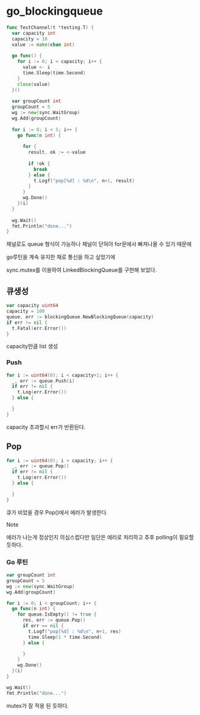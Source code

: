 # go_blockingqueue

```go
func TestChannel(t *testing.T) {
  var capacity int
  capacity = 10
  value := make(chan int)
  
  go func() {
    for i := 0; i < capacity; i++ {
      value <- i
      time.Sleep(time.Second)
    }
    close(value)
  }()
  
  var groupCount int
  groupCount = 5
  wg := new(sync.WaitGroup)
  wg.Add(groupCount)
  
  for i := 0; i < 5; i++ {
    go func(n int) {
  
      for {
        result, ok := <-value
  
        if !ok {
          break
        } else {
          t.Logf("pop[%d] : %d\n", n+1, result)
        }
      }
      wg.Done()
    }(i)
  }
  
  wg.Wait()
  fmt.Println("done...")
}
```
채널로도 queue 형식이 가능하나 채널이 닫혀야 for문에사 빠져나올 수 있기 때문에

go루틴을 계속 유지한 채로 통신을 하고 싶었기에

sync.mutex를 이용하여 LinkedBlockingQueue를 구현해 보았다.


## 큐생성

```go
var capacity uint64
capacity = 100
queue, err := blockingQueue.NewBlockingQueue(capacity)
if err != nil {
  t.Fatal(err.Error())
}
```
capacity만큼 list 생성

### Push

```go
for i := uint64(0); i < capacity+1; i++ {
  _, err := queue.Push(i)
  if err != nil {
    t.Log(err.Error())
  } else {

  }
}
```
capacity 초과할시 err가 반환된다.

## Pop

```go
for i := uint64(0); i < capacity; i++ {
  _, err := queue.Pop()
  if err != nil {
    t.Log(err.Error())
  } else {

  }
}
```
큐가 비었을 경우 Pop()에서 에러가 발생한다.

> [!note]
> 
> 에러가 나는게 정상인지 의심스럽다만 일단은 에러로 처리하고 추후 polling이 필요할 듯하다.

### Go 루틴
```go
var groupCount int
groupCount = 5
wg := new(sync.WaitGroup)
wg.Add(groupCount)

for i := 0; i < groupCount; i++ {
  go func(n int) {
    for queue.IsEmpty() != true {
      res, err := queue.Pop()
      if err == nil {
        t.Logf("pop[%d] : %d\n", n+1, res)
        time.Sleep(1 * time.Second)
      } else {

      }
    }
    wg.Done()
  }(i)
}

wg.Wait()
fmt.Println("done...")
```
mutex가 잘 적용 된 듯하다.

